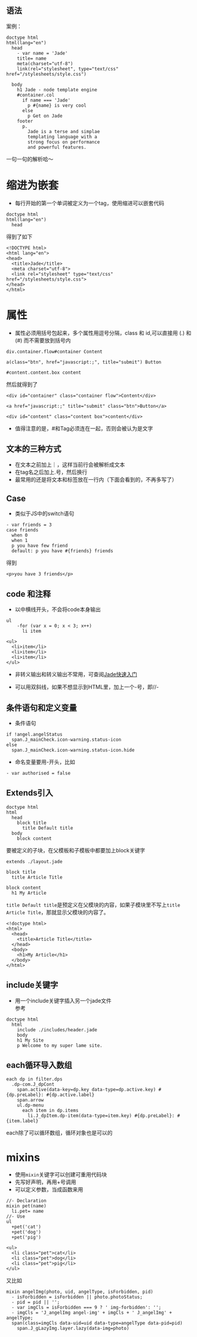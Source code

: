 ## 语法
案例：
```
doctype html
html(lang="en")
  head
    - var name = 'Jade'
    title= name
    meta(charset="utf-8")
    link(rel="stylesheet", type="text/css" href="/stylesheets/style.css")

  body
    h1 Jade - node template engine
    #container.col
      if name === 'Jade'
        p #{name} is very cool
      else
        p Get on Jade
    footer
      p.
        Jade is a terse and simplae
        templating language with a
        strong focus on performance
        and powerful features.
```
一句一句的解析哈～
# 缩进为嵌套
* 每行开始的第一个单词被定义为一个tag，使用缩进可以嵌套代码
```
doctype html
html(lang="en")
  head
```
得到了如下
```
<!DOCTYPE html>
<html lang="en">
<head>
  <title>Jade</title>
  <meta charset="utf-8">
  <link rel="stylesheet" type="text/css" href="/stylesheets/style.css">
</head>
</html>
```
# 属性
* 属性必须用括号包起来，多个属性用逗号分隔，class 和 id,可以直接用 (.) 和 (#) 而不需要放到括号内

```
div.container.flow#container Content

a(class="btn", href="javascript:;", title="submit") Button

#content.content.box content
```
然后就得到了
```
<div id="container" class="container flow">Content</div>

<a href="javascript:;" title="submit" class="btn">Button</a>

<div id="content" class="content box">content</div>
```
* 值得注意的是，#和Tag必须连在一起，否则会被认为是文字

## 文本的三种方式
* 在文本之前加上｜，这样当前行会被解析成文本
* 在tag名之后加上.号，然后换行
* 最常用的还是将文本和标签放在一行内（下面会看到的，不再多写了）

## Case
* 类似于JS中的switch语句
```
- var friends = 3
case friends
  when 0
  when 1
  p you have few friend
  default: p you have #{friends} friends
```
得到
```
<p>you have 3 friends</p>
```

## code 和注释
* 以中横线开头，不会将code本身输出
```
ul
    -for (var x = 0; x < 3; x++)
      li item
```
```
<ul>
  <li>item</li>
  <li>item</li>
  <li>item</li>
</ul>
```
* 非转义输出和转义输出不常用，可查阅[Jade快速入门](http://blog.jayself.com/2014/07/28/Jade/)

* 可以用双斜线，如果不想显示到HTML里，加上一个-号，即//-

## 条件语句和定义变量
* 条件语句
```
if !angel.angelStatus
  span.J_mainCheck.icon-warning.status-icon
else
  span.J_mainCheck.icon-warning.status-icon.hide
```
* 命名变量要用-开头，比如
```
- var authorised = false
```

## Extends引入

```
doctype html
html
  head
    block title
      title Default title
  body
    block content
```
要被定义的子块，在父模板和子模板中都要加上block关键字
```
extends ./layout.jade

block title
  title Article Title

block content
  h1 My Article
```
`title Default title`是预定义在父模块的内容，如果子模块里不写上`title Article Title`，那就显示父模块的内容了。
```
<!doctype html>
<html>
  <head>
    <title>Article Title</title>
  </head>
  <body>
    <h1>My Article</h1>
  </body>
</html>
```
## include关键字
* 用一个include关键字插入另一个jade文件  
参考
```
doctype html
  html
    include ./includes/header.jade
    body
    h1 My Site
    p Welcome to my super lame site.
```

## each循环导入数组
```
each dp in filter.dps
  .dp-com.J_dpCont
    span.active(data-key=dp.key data-type=dp.active.key) #{dp.preLabel}: #{dp.active.label}
    span.arrow
    ul.dp-menu
      each item in dp.items
        li.J_dpItem.dp-item(data-type=item.key) #{dp.preLabel}: #{item.label}
```
each除了可以循环数组，循环对象也是可以的

# mixins
* 使用`mixin`关键字可以创建可重用代码块
* 先写好声明，再用+号调用
* 可以定义参数，当成函数来用
```
//- Declaration
mixin pet(name)
  li.pet= name
//- Use
ul
  +pet('cat')
  +pet('dog')
  +pet('pig')
```

```
<ul>
  <li class="pet">cat</li>
  <li class="pet">dog</li>
  <li class="pet">pig</li>
</ul>
```

又比如
```
mixin angelImg(photo, uid, angelType, isForbidden, pid)
  - isForbidden = isForbidden || photo.photoStatus;
  - pid = pid || '';
  - var imgCls = isForbidden === 9 ? ' img-forbidden': '';
  - imgCls = 'J_angelImg angel-img' + imgCls + ' J_angelImg' + angelType;
  span(class=imgCls data-uid=uid data-type=angelType data-pid=pid)
    span.J_gLazyImg.layer.lazy(data-img=photo)
```
